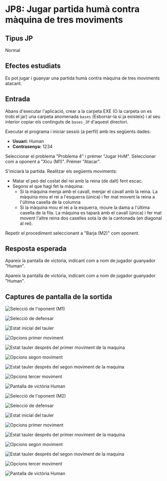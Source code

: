 # JP8: Jugar partida humà contra màquina de tres moviments

## Tipus JP

Normal

## Efectes estudiats

Es pot jugar i guanyar una partida humà contra màquina de tres moviments atacant.

## Entrada

Abans d'executar l'aplicació, crear a la carpeta EXE (O la carpeta on es trobi el jar) una carpeta anomenada `bases` (Esborrar-la si ja existeix) i al seu interior copiar els continguts de `bases_JP` d'aquest directori.

Executar el programa i iniciar sessió (a perfil) amb les següents dades:

- **Usuari:** Human
- **Contrasenya:** 1234

Seleccionar el problema "Problema 4" i prémer "Jugar HvM". Seleccionar com a oponent a "Xicu (M1)". Prémer "Atacar".

S'iniciarà la partida. Realitzar els següents moviments:

- Matar el peó del costat del rei amb la reina (de dalt) fent escac.
- Segons el que hagi fet la màquina:
    - Si la màquina menja amb el cavall, menjar el cavall amb la reina.
    La màquina mou el rei a l'esquerra (única) i fer mat movent la reina a l'última casella de la columna
    - Si la màquina mou el rei a la esquerra, moure la dama a l'última casella de la fila. 
    La màquina es taparà amb el cavall (única) i fer mat movent l'altre reina dos caselles sota la de la cantonada (en diagonal al rei).

Repetir el procediment seleccionant a "Barja (M2)" com oponent.

## Resposta esperada

Apareix la pantalla de victoria, indicant com a nom de jugador guanyador "Human".

Apareix la pantalla de victoria, indicant com a nom de jugador guanyador "Human".

## Captures de pantalla de la sortida

![Selecció de l'oponent (M1)](../imatges_JP/hvm_oponent_1_p4.png)

![Selecció de defensar](../imatges_JP/hvm_atacant_4.png)

![Estat inicial del tauler](../imatges_JP/hvm_partida_ini_4_0.png)

![Opcions primer moviment](../imatges_JP/hvm_partida_4_1.png)

![Estat tauler després del primer moviment de la maquina](../imatges_JP/hvm_partida_4_2.png)

![Opcions segon moviment](../imatges_JP/hvm_partida_4_3.png)

![Estat tauler després del segon moviment de la maquina](../imatges_JP/hvm_partida_4_4.png)

![Opcions tercer moviment](../imatges_JP/hvm_partida_4_5.png)

![Pantalla de victòria Human](../imatges_JP/fi_victoria_hvm.png)

![Selecció de l'oponent (M2)](../imatges_JP/hvm_oponent_2_p4.png)

![Selecció de defensar](../imatges_JP/hvm_atacant_4.png)

![Estat inicial del tauler](../imatges_JP/hvm_partida_ini_4_0.png)

![Opcions primer moviment](../imatges_JP/hvm_partida_4_1.png)

![Estat tauler després del primer moviment de la maquina](../imatges_JP/hvm_partida_4_2_1.png)

![Opcions segon moviment](../imatges_JP/hvm_partida_4_2_2.png)

![Estat tauler després del segon moviment de la maquina](../imatges_JP/hvm_partida_4_2_3.png)

![Opcions tercer moviment](../imatges_JP/hvm_partida_4_2_4.png)

![Pantalla de victòria Human](../imatges_JP/fi_victoria_hvm.png)
